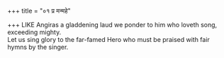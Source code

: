 +++
title = "०१ प्र मन्महे"

+++
LIKE Angiras a gladdening laud we ponder to him who loveth song, exceeding mighty.  
     Let us sing glory to the far-famed Hero who must be praised with fair hymns by the singer.